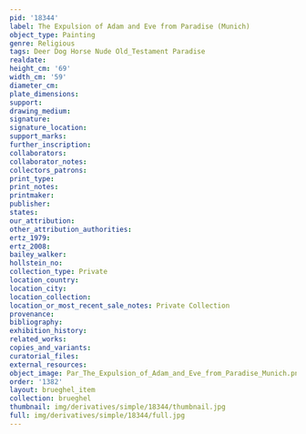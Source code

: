 ```yaml
---
pid: '18344'
label: The Expulsion of Adam and Eve from Paradise (Munich)
object_type: Painting
genre: Religious
tags: Deer Dog Horse Nude Old_Testament Paradise
realdate: 
height_cm: '69'
width_cm: '59'
diameter_cm: 
plate_dimensions: 
support: 
drawing_medium: 
signature: 
signature_location: 
support_marks: 
further_inscription: 
collaborators: 
collaborator_notes: 
collectors_patrons: 
print_type: 
print_notes: 
printmaker: 
publisher: 
states: 
our_attribution: 
other_attribution_authorities: 
ertz_1979: 
ertz_2008: 
bailey_walker: 
hollstein_no: 
collection_type: Private
location_country: 
location_city: 
location_collection: 
location_or_most_recent_sale_notes: Private Collection
provenance: 
bibliography: 
exhibition_history: 
related_works: 
copies_and_variants: 
curatorial_files: 
external_resources: 
object_image: Par_The_Expulsion_of_Adam_and_Eve_from_Paradise_Munich.png
order: '1382'
layout: brueghel_item
collection: brueghel
thumbnail: img/derivatives/simple/18344/thumbnail.jpg
full: img/derivatives/simple/18344/full.jpg
---
```

